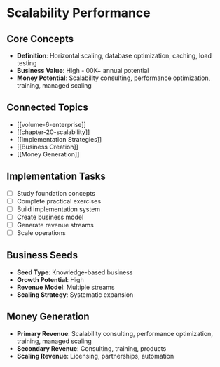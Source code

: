 # Scalability Performance

## Core Concepts
- **Definition**: Horizontal scaling, database optimization, caching, load testing
- **Business Value**: High - 00K+ annual potential
- **Money Potential**: Scalability consulting, performance optimization, training, managed scaling

## Connected Topics
- [[volume-6-enterprise]]
- [[chapter-20-scalability]]
- [[Implementation Strategies]]
- [[Business Creation]]
- [[Money Generation]]

## Implementation Tasks
- [ ] Study foundation concepts
- [ ] Complete practical exercises
- [ ] Build implementation system
- [ ] Create business model
- [ ] Generate revenue streams
- [ ] Scale operations

## Business Seeds
- **Seed Type**: Knowledge-based business
- **Growth Potential**: High
- **Revenue Model**: Multiple streams
- **Scaling Strategy**: Systematic expansion

## Money Generation
- **Primary Revenue**: Scalability consulting, performance optimization, training, managed scaling
- **Secondary Revenue**: Consulting, training, products
- **Scaling Revenue**: Licensing, partnerships, automation
